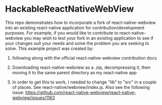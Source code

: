 # HackableReactNativeWebView

This repo demonstrates how to incorporate a fork of react-native-webview into an existing react-native application for contribution/development purposes. For example, if you would like to contribute to react-native-webview you may wish to test your fork in an existing application to see if your changes suit your needs and solve the problem you are seeking to solve. This example project was created by: 

1) following along with the official react-native-webview contribution docs

2) Downloading react-native-webview as a .zip, decompressing it, then moving it to the same parent directory as my react-native app

3) In order to get this to work, I needed to change "lib" to "src" in a couple of places. See react-native/webview/index.js. Also see the following issue: https://github.com/react-native-webview/react-native-webview/issues/1163